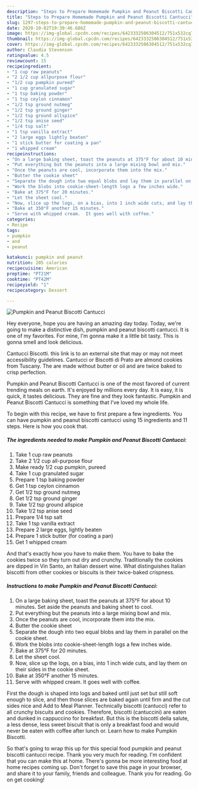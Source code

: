 ```yaml
---
description: "Steps to Prepare Homemade Pumpkin and Peanut Biscotti Cantucci"
title: "Steps to Prepare Homemade Pumpkin and Peanut Biscotti Cantucci"
slug: 1297-steps-to-prepare-homemade-pumpkin-and-peanut-biscotti-cantucci
date: 2020-10-02T19:39:46.686Z
image: https://img-global.cpcdn.com/recipes/6423332506304512/751x532cq70/pumpkin-and-peanut-biscotti-cantucci-recipe-main-photo.jpg
thumbnail: https://img-global.cpcdn.com/recipes/6423332506304512/751x532cq70/pumpkin-and-peanut-biscotti-cantucci-recipe-main-photo.jpg
cover: https://img-global.cpcdn.com/recipes/6423332506304512/751x532cq70/pumpkin-and-peanut-biscotti-cantucci-recipe-main-photo.jpg
author: Claudia Stevenson
ratingvalue: 4.5
reviewcount: 15
recipeingredient:
- "1 cup raw peanuts"
- "2 1/2 cup allpurpose flour"
- "1/2 cup pumpkin pureed"
- "1 cup granulated sugar"
- "1 tsp baking powder"
- "1 tsp ceylon cinnamon"
- "1/2 tsp ground nutmeg"
- "1/2 tsp ground ginger"
- "1/2 tsp ground allspice"
- "1/2 tsp anise seed"
- "1/4 tsp salt"
- "1 tsp vanilla extract"
- "2 large eggs lightly beaten"
- "1 stick butter for coating a pan"
- "1 whipped cream"
recipeinstructions:
- "On a large baking sheet, toast the peanuts at 375°F for about 10 minutes.  Set aside the peanuts and baking sheet to cool."
- "Put everything but the peanuts into a large mixing bowl and mix."
- "Once the peanuts are cool, incorporate them into the mix."
- "Butter the cookie sheet"
- "Separate the dough into two equal blobs and lay them in parallel on the cookie sheet."
- "Work the blobs into cookie-sheet-length logs a few inches wide."
- "Bake at 375°F for 20 minutes."
- "Let the sheet cool."
- "Now, slice up the logs, on a bias, into 1 inch wide cuts, and lay them on their sides in the cookie sheet."
- "Bake at 350°F another 15 minutes."
- "Serve with whipped cream.  It goes well with coffee."
categories:
- Recipe
tags:
- pumpkin
- and
- peanut

katakunci: pumpkin and peanut 
nutrition: 205 calories
recipecuisine: American
preptime: "PT21M"
cooktime: "PT42M"
recipeyield: "1"
recipecategory: Dessert

---
```



![Pumpkin and Peanut Biscotti Cantucci](https://img-global.cpcdn.com/recipes/6423332506304512/751x532cq70/pumpkin-and-peanut-biscotti-cantucci-recipe-main-photo.jpg)

Hey everyone, hope you are having an amazing day today. Today, we're going to make a distinctive dish, pumpkin and peanut biscotti cantucci. It is one of my favorites. For mine, I'm gonna make it a little bit tasty. This is gonna smell and look delicious.

Cantucci Biscotti. this link is to an external site that may or may not meet accessibility guidelines. Cantucci or Biscotti di Prato are almond cookies from Tuscany. The are made without butter or oil and are twice baked to crisp perfection.

Pumpkin and Peanut Biscotti Cantucci is one of the most favored of current trending meals on earth. It's enjoyed by millions every day. It is easy, it is quick, it tastes delicious. They are fine and they look fantastic. Pumpkin and Peanut Biscotti Cantucci is something that I've loved my whole life.


To begin with this recipe, we have to first prepare a few ingredients. You can have pumpkin and peanut biscotti cantucci using 15 ingredients and 11 steps. Here is how you cook that.

<!--inarticleads1-->

##### The ingredients needed to make Pumpkin and Peanut Biscotti Cantucci:

1. Take 1 cup raw peanuts
1. Take 2 1/2 cup all-purpose flour
1. Make ready 1/2 cup pumpkin, pureed
1. Take 1 cup granulated sugar
1. Prepare 1 tsp baking powder
1. Get 1 tsp ceylon cinnamon
1. Get 1/2 tsp ground nutmeg
1. Get 1/2 tsp ground ginger
1. Take 1/2 tsp ground allspice
1. Take 1/2 tsp anise seed
1. Prepare 1/4 tsp salt
1. Take 1 tsp vanilla extract
1. Prepare 2 large eggs, lightly beaten
1. Prepare 1 stick butter (for coating a pan)
1. Get 1 whipped cream


And that&#39;s exactly how you have to make them. You have to bake the cookies twice so they turn out dry and crunchy. Traditionally the cookies are dipped in Vin Santo, an Italian dessert wine. What distinguishes Italian biscotti from other cookies or biscuits is their twice-baked crispness. 

<!--inarticleads2-->

##### Instructions to make Pumpkin and Peanut Biscotti Cantucci:

1. On a large baking sheet, toast the peanuts at 375°F for about 10 minutes.  Set aside the peanuts and baking sheet to cool.
1. Put everything but the peanuts into a large mixing bowl and mix.
1. Once the peanuts are cool, incorporate them into the mix.
1. Butter the cookie sheet
1. Separate the dough into two equal blobs and lay them in parallel on the cookie sheet.
1. Work the blobs into cookie-sheet-length logs a few inches wide.
1. Bake at 375°F for 20 minutes.
1. Let the sheet cool.
1. Now, slice up the logs, on a bias, into 1 inch wide cuts, and lay them on their sides in the cookie sheet.
1. Bake at 350°F another 15 minutes.
1. Serve with whipped cream.  It goes well with coffee.


First the dough is shaped into logs and baked until just set but still soft enough to slice, and then those slices are baked again until firm and the cut sides nice and Add to Meal Planner. Technically biscotti (cantucci) refer to all crunchy biscuits and cookies. Therefore, biscotti (cantuccini) are eaten and dunked in cappuccino for breakfast. But this is the biscotti della salute, a less dense, less sweet biscuit that is only a breakfast food and would never be eaten with coffee after lunch or. Learn how to make Pumpkin Biscotti. 

So that's going to wrap this up for this special food pumpkin and peanut biscotti cantucci recipe. Thank you very much for reading. I'm confident that you can make this at home. There's gonna be more interesting food at home recipes coming up. Don't forget to save this page in your browser, and share it to your family, friends and colleague. Thank you for reading. Go on get cooking!
